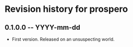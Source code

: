 # Revision history for prospero

## 0.1.0.0 -- YYYY-mm-dd

* First version. Released on an unsuspecting world.
